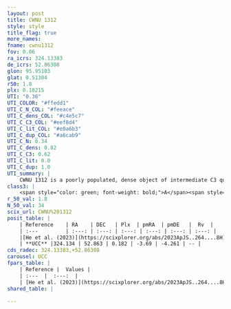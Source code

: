 ```yaml
---
layout: post
title: CWNU 1312
style: style
title_flag: true
more_names: 
fname: cwnu1312
fov: 0.06
ra_icrs: 324.13383
de_icrs: 52.86308
glon: 95.95103
glat: 0.51304
r50: 1.8
plx: 0.18215
UTI: "0.36"
UTI_COLOR: "#ffedd1"
UTI_C_N_COL: "#feeace"
UTI_C_dens_COL: "#c4e5c7"
UTI_C_C3_COL: "#eef8d4"
UTI_C_lit_COL: "#e0a6b3"
UTI_C_dup_COL: "#a6cab9"
UTI_C_N: 0.34
UTI_C_dens: 0.82
UTI_C_C3: 0.62
UTI_C_lit: 0.0
UTI_C_dup: 1.0
UTI_summary: |
    CWNU 1312 is a poorly populated, dense object of intermediate C3 quality. It was recently reported in the literature.
class3: |
    <span style="color: green; font-weight: bold;">A</span><span style="color: red; font-weight: bold;">C</span>
r_50_val: 1.8
N_50_val: 34
scix_url: CWNU%201312
posit_table: |
    | Reference    | RA    | DEC   | Plx  | pmRA  | pmDE   |  Rv  |
    | :---         | :---: | :---: | :---: | :---: | :---: | :---: |
    |[He et al. (2023)](https://scixplorer.org/abs/2023ApJS..264....8H) | 324.148 | 52.859 | 0.173 | -3.697 | -4.273 | -- |
    | **UCC** |324.134 | 52.863 | 0.182 | -3.69 | -4.261 | -- | 
cds_radec: 324.13383,+52.86308
carousel: UCC
fpars_table: |
    | Reference |  Values |
    | :---  |  :---:  |
    | [He et al. (2023)](https://scixplorer.org/abs/2023ApJS..264....8H) | `A0=2.85, m-M=13.3, logAge=8.8` |
shared_table: |
    
---
```


